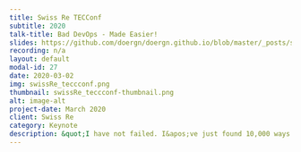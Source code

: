 ```yaml
---
title: Swiss Re TECConf
subtitle: 2020
talk-title: Bad DevOps - Made Easier!
slides: https://github.com/doergn/doergn.github.io/blob/master/_posts/slides/Bad_DevOps_SwissRe.pdf
recording: n/a
layout: default
modal-id: 27
date: 2020-03-02
img: swissRe_teccconf.png
thumbnail: swissRe_teccconf-thumbnail.png
alt: image-alt
project-date: March 2020
client: Swiss Re
category: Keynote
description: &quot;I have not failed. I&apos;ve just found 10,000 ways that won&apos;t work.&quot;- Thomas A. Edison Are you planning to copycat the Spotify organization model 1:1 to your organization? Are you trying to use Kuberntes to &quot;do the DevOps thing&quot;? Are you Agile, cause you do standups? If so, this talk is for you! It&apos;s 2019, the agile manifesto was published 2001, Continuous Delivery is ~10years old, and DevOps was coined 2009. But still, -according to Gartner- over 70% of all DevOps transformations do not bring the expected outcome. Why is that? And what can we learn from them? Where and how did they fail? Dirk will show DevOps methods that do not work, work poorly or work only under certain circumstances. He showcases a broad scope of bad methods starting from sick company cultures, bad organizations, overrated software architecture, agile theaters, blind tool faith and many more. Goal is to show bad DevOps methods and explain why they don’t work (or work only under certain circumstances). This should enable attendees to identify bad DevOps methods in their daily work, so they can start improving the same. Let is all share and learn from bad DevOps :-)
---
```


